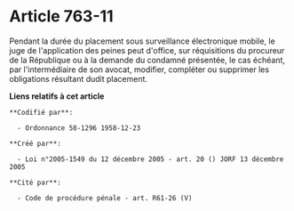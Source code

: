 # Article 763-11

Pendant la durée du placement sous surveillance électronique mobile, le juge de l'application des peines peut d'office, sur
réquisitions du procureur de la République ou à la demande du condamné présentée, le cas échéant, par l'intermédiaire de son
avocat, modifier, compléter ou supprimer les obligations résultant dudit placement.

**Liens relatifs à cet article**

	**Codifié par**:

	  - Ordonnance 58-1296 1958-12-23

	**Créé par**:

	  - Loi n°2005-1549 du 12 décembre 2005 - art. 20 () JORF 13 décembre 2005

	**Cité par**:

	  - Code de procédure pénale - art. R61-26 (V)
